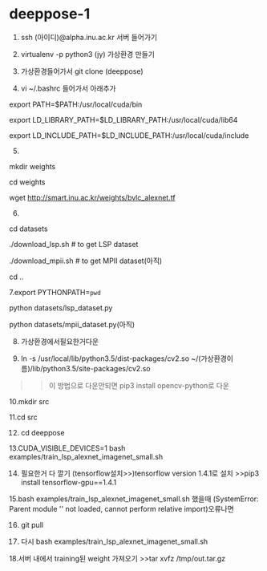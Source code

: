 # deeppose-1

1. ssh (아이디)@alpha.inu.ac.kr 서버 들어가기

2. virtualenv -p python3 (jy) 가상환경 만들기

3. 가상환경들어가서 git clone (deeppose)

4. vi ~/.bashrc 들어가서  아래추가

  export PATH=$PATH:/usr/local/cuda/bin
  
  export LD_LIBRARY_PATH=$LD_LIBRARY_PATH:/usr/local/cuda/lib64
  
  export LD_INCLUDE_PATH=$LD_INCLUDE_PATH:/usr/local/cuda/include
  

5. 
mkdir weights

cd weights

wget http://smart.inu.ac.kr/weights/bvlc_alexnet.tf



6.
cd datasets

./download_lsp.sh   # to get LSP dataset

./download_mpii.sh  # to get MPII dataset(아직)

cd ..



7.export PYTHONPATH=`pwd`

python datasets/lsp_dataset.py

python datasets/mpii_dataset.py(아직)



8.  가상환경에서필요한거다운

9. ln -s /usr/local/lib/python3.5/dist-packages/cv2.so ~/(가상환경이름)/lib/python3.5/site-packages/cv2.so
>> 이 방법으로 다운안되면 pip3 install opencv-python로 다운

10.mkdir src

11.cd src

12. cd deeppose

13.CUDA_VISIBLE_DEVICES=1 bash examples/train_lsp_alexnet_imagenet_small.sh

14. 필요한거 다 깔기
(tensorflow설치>>)tensorflow version 1.4.1로 설치 >>pip3 install tensorflow-gpu==1.4.1

15.bash examples/train_lsp_alexnet_imagenet_small.sh 했을때 (SystemError: Parent module '' not loaded, cannot perform relative import)오류나면 

16. git pull 

17. 다시  bash examples/train_lsp_alexnet_imagenet_small.sh

18.서버 내에서 training된 weight 가져오기 >>tar xvfz /tmp/out.tar.gz

